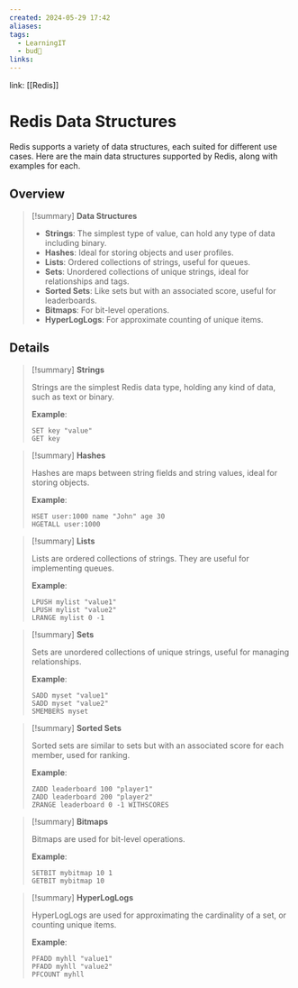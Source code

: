 ```yaml
---
created: 2024-05-29 17:42
aliases: 
tags:
  - LearningIT
  - bud🌿
links:
---
```


link: [[Redis]]

# Redis Data Structures

Redis supports a variety of data structures, each suited for different use cases. Here are the main data structures supported by Redis, along with examples for each.

## Overview

> [!summary] **Data Structures**
> 
> - **Strings**: The simplest type of value, can hold any type of data including binary.
> - **Hashes**: Ideal for storing objects and user profiles.
> - **Lists**: Ordered collections of strings, useful for queues.
> - **Sets**: Unordered collections of unique strings, ideal for relationships and tags.
> - **Sorted Sets**: Like sets but with an associated score, useful for leaderboards.
> - **Bitmaps**: For bit-level operations.
> - **HyperLogLogs**: For approximate counting of unique items.

## Details

> [!summary] **Strings**
> 
> Strings are the simplest Redis data type, holding any kind of data, such as text or binary.
> 
> **Example**:
>``` redis
> SET key "value"
> GET key
>```


> [!summary] **Hashes**
> 
> Hashes are maps between string fields and string values, ideal for storing objects.
> 
> **Example**:
> ``` redis
> HSET user:1000 name "John" age 30
> HGETALL user:1000
> ```


> [!summary] **Lists**
> 
> Lists are ordered collections of strings. They are useful for implementing queues.
> 
> **Example**:
> ``` redis
> LPUSH mylist "value1"
> LPUSH mylist "value2"
> LRANGE mylist 0 -1
> 
> ```


> [!summary] **Sets**
> 
> Sets are unordered collections of unique strings, useful for managing relationships.
> 
> **Example**:
> ``` redis
> SADD myset "value1"
> SADD myset "value2"
> SMEMBERS myset
> ```


> [!summary] **Sorted Sets**
> 
> Sorted sets are similar to sets but with an associated score for each member, used for ranking.
> 
> **Example**:
> ``` redis
> ZADD leaderboard 100 "player1"
> ZADD leaderboard 200 "player2"
> ZRANGE leaderboard 0 -1 WITHSCORES
> 
> ```


> [!summary] **Bitmaps**
> 
> Bitmaps are used for bit-level operations.
> 
> **Example**:
> ```
> SETBIT mybitmap 10 1
> GETBIT mybitmap 10
> ```


> [!summary] **HyperLogLogs**
> 
> HyperLogLogs are used for approximating the cardinality of a set, or counting unique items.
> 
> **Example**:
> ``` redis
> PFADD myhll "value1"
> PFADD myhll "value2"
> PFCOUNT myhll
> 
> ```
